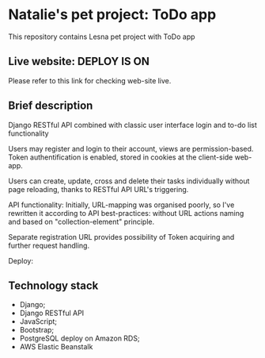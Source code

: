 # Natalie's pet project: ToDo app
This repository contains Lesna pet project with ToDo app

## Live website: DEPLOY IS ON
Please refer to this link for checking web-site live.

## Brief description
Django RESTful API combined with classic user interface login and to-do list functionality

Users may register and login to their account, views are permission-based.
Token authentification is enabled, stored in cookies at the client-side web-app.

Users can create, update, cross and delete their tasks individually without 
page reloading, thanks to RESTful API URL's triggering.

API functionality:
Initially, URL-mapping was organised poorly, so I've rewritten it according to API best-practices:
without URL actions naming and based on "collection-element" principle.

Separate registration URL provides possibility of Token acquiring and further
request handling.

Deploy:
 


## Technology stack 
- Django;
- Django RESTful API
- JavaScript;
- Bootstrap;
- PostgreSQL deploy on Amazon RDS;
- AWS Elastic Beanstalk
